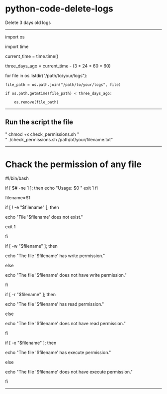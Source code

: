 # python-code-delete-logs
Delete 3 days old logs
                                  
                                   
__________________________________________________________________________________________________________________________________________________
               
import os                                                                 
                                                                              
import time                                                              
                                   
current_time = time.time()   
        
three_days_ago = current_time - (3 * 24 * 60 * 60)       
   
for file in os.listdir("/path/to/your/logs"):

    file_path = os.path.join("/path/to/your/logs", file)
    
    if os.path.getmtime(file_path) < three_days_ago:
    
        os.remove(file_path)




___________________________________________________________________________________________________________________________________________________


  
## Run the script the file 
 " chmod +x check_permissions.sh  "  
 " ./check_permissions.sh /path/of/your/filename.txt"



__________________________________________________________________
# Chack the permission of any file
#!/bin/bash

if [ $# -ne 1 ]; then
    echo "Usage: $0 <filename>"
    exit 1
fi

filename=$1

if [ ! -e "$filename" ]; then
    
  echo "File '$filename' does not exist."
   
  exit 1

fi

if [ -w "$filename" ]; then

  echo "The file '$filename' has write permission."

else

  echo "The file '$filename' does not have write permission."

fi

if [ -r "$filename" ]; then

  echo "The file '$filename' has read permission."

else

  echo "The file '$filename' does not have read permission."

fi


if [ -x "$filename" ]; then

  echo "The file '$filename' has execute permission."

else

  echo "The file '$filename' does not have execute permission."

fi
 

___________________________________________________________________________
